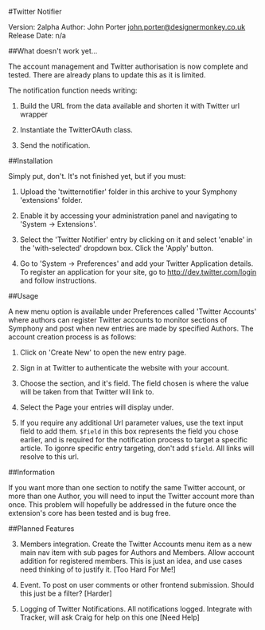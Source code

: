 #Twitter Notifier

Version: 2alpha
Author: John Porter <john.porter@designermonkey.co.uk>
Release Date: n/a

##What doesn't work yet...

The account management and Twitter authorisation is now complete and tested. There are already plans to update this as it is limited.

The notification function needs writing:

1.	Build the URL from the data available and shorten it with Twitter url wrapper

2.	Instantiate the TwitterOAuth class.

3.	Send the notification.

##Installation

Simply put, don't. It's not finished yet, but if you must:

1.	Upload the 'twitternotifier' folder in this archive to your Symphony 'extensions' folder.

2.	Enable it by accessing your administration panel and navigating to 'System -> Extensions'.
3.	Select the 'Twitter Notifier' entry by clicking on it and select 'enable' in the 'with-selected' dropdown box. Click the 'Apply' button.

4.	Go to 'System -> Preferences' and add your Twitter Application details.
	To register an application for your site, go to http://dev.twitter.com/login and follow instructions.

##Usage

A new menu option is available under Preferences called 'Twitter Accounts' where authors can register Twitter accounts to monitor sections of Symphony and post when new entries are made by specified Authors. The account creation process is as follows:

1.	Click on 'Create New' to open the new entry page.

2.	Sign in at Twitter to authenticate the website with your account.

3.	Choose the section, and it's field. The field chosen is where the value will be taken from that Twitter will link to.

4.	Select the Page your entries will display under.

5.	If you require any additional Url parameter values, use the text input field to add them. `$field` in this box represents the field you chose earlier, and is required for the notification process to target a specific article. To igonre specific entry targeting, don't add `$field`. All links will resolve to this url.

##Information

If you want more than one section to notify the same Twitter account, or more than one Author, you will need to input the Twitter account more than once. This problem will hopefully be addressed in the future once the extension's core has been tested and is bug free.

##Planned Features

3.	Members integration. Create the Twitter Accounts menu item as a new main nav item with sub pages for Authors and Members. Allow account addition for registered members. This is just an idea, and use cases need thinking of to justify it. [Too Hard For Me!]

4.	Event. To post on user comments or other frontend submission. Should this just be a filter? [Harder]

5.	Logging of Twitter Notifications. All notifications logged. Integrate with Tracker, will ask Craig for help on this one [Need Help]